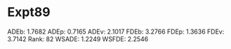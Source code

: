# Expt89

ADEb: 1.7682
ADEp: 0.7165
ADEv: 2.1017
FDEb: 3.2766
FDEp: 1.3636
FDEv: 3.7142
Rank: 82
WSADE: 1.2249
WSFDE: 2.2546